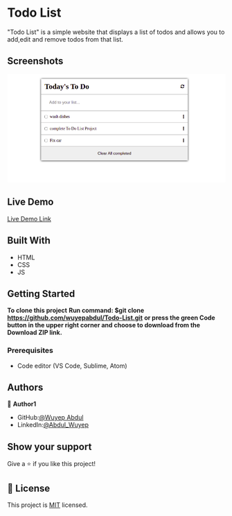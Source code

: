 # Todo List

"Todo List" is a simple website that displays a list of todos and allows you to add,edit and remove todos from that list.

## Screenshots

<img src="./src/todo1.png">

## Live Demo

[Live Demo Link](https://wuyepabdul.github.io/Todo-List/)

## Built With

- HTML
- CSS
- JS

## Getting Started

**To clone this project**
**Run command: $git clone https://github.com/wuyepabdul/Todo-List.git**
**or press the green Code button in the upper right corner and choose to download from the Download ZIP link.**

### Prerequisites

- Code editor (VS Code, Sublime, Atom)

## Authors

👤 **Author1**

- GitHub:[@Wuyep Abdul](https://www.github.com/wuyepabdul)
- LinkedIn:[@Abdul_Wuyep](https://www.linkedin.com/in/abdul-wuyep-6a27721b8/)

## Show your support

Give a ⭐️ if you like this project!

## 📝 License

This project is [MIT](./MIT.md) licensed.
